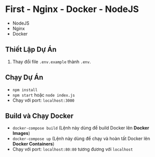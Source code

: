 # First - Nginx - Docker - NodeJS

- NodeJS
- Nginx
- Docker

## Thiết Lập Dự Án
1. Thay đổi file `.env.example` thành `.env`.

## Chạy Dự Án
- `npm install`
- `npm start` hoặc `node index.js`
- Chạy với port: `localhost:3000`

## Build và Chạy Docker
- `docker-compose build` (Lệnh này dùng để build Docker lên **Docker Images**)
- `docker-compose up` (Lệnh này dùng để chạy và hoàn tất Docker lên **Docker Containers**)
- Chạy với port: `localhost:80:80` tương đương với `localhost`
